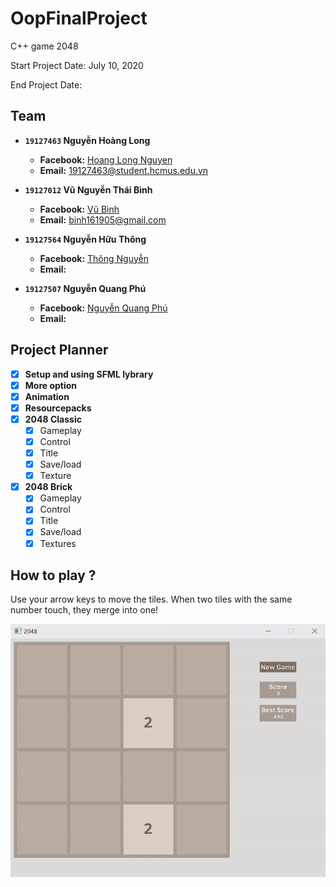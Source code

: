 # OopFinalProject
C++ game 2048

Start Project Date: July 10, 2020

End Project Date: 
## Team
- **`19127463` Nguyễn Hoàng Long**
  - **Facebook:** [Hoang Long Nguyen](https://www.facebook.com/profile.php?id=100014108702108)
  - **Email:** 19127463@student.hcmus.edu.vn

- **`19127012` Vũ Nguyễn Thái Bình**
  - **Facebook:** [Vũ Bình](https://www.facebook.com/vubinh.hcmus)
  - **Email:** binh161905@gmail.com

- **`19127564` Nguyễn Hữu Thông**
  - **Facebook:** [Thông Nguyễn](https://www.facebook.com/t.ahhahaha)
  - **Email:** <e-mail>
  
- **`19127507` Nguyễn Quang Phú**
  - **Facebook:** [Nguyễn Quang Phú](https://www.facebook.com/nqp2805)
  - **Email:** <e-mail>
## Project Planner
- [x] **Setup and using SFML lybrary**
- [x] **More option**
- [x] **Animation**
- [x] **Resourcepacks**
- [x] **2048 Classic**
  - [x] Gameplay
  - [x] Control
  - [x] Title
  - [x] Save/load
  - [x] Texture
- [x] **2048 Brick**
  - [x] Gameplay
  - [x] Control
  - [x] Title
  - [x] Save/load
  - [x] Textures
## How to play ?
Use your arrow keys to move the tiles. When two tiles with the same number touch, they merge into one!

![til](./data/how-to-play.gif)
